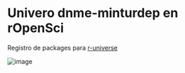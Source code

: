 # Univero dnme-minturdep en rOpenSci

Registro de packages para [r-universe](https://dnme-minturdep.r-universe.dev/ui#packages)

![image](https://user-images.githubusercontent.com/12114624/184575436-eb0dcc8d-c98d-4822-8466-4da0df0a0f51.png)
